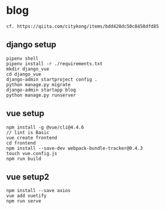 # blog
```
cf. https://qiita.com/citykong/items/bdd428dc50c8458dfd85
```

## django setup
```
pipenv shell
pipenv install -r ./requirements.txt
mkdir django_vue
cd django_vue
django-admin startproject config .
python manage.py migrate
django-admin startapp blog
python manage.py runserver
```

## vue setup
```
npm install -g @vue/cli@4.4.6
// lint is Basic
vue create frontend
cd frontend
npm install --save-dev webpack-bundle-tracker@0.4.3
touch vue.config.js
npm run build
```

## vue setup2
```
npm install --save axios
vue add vuetify
npm run serve
```
